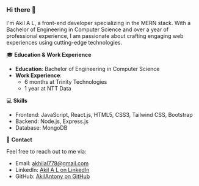 ### Hi there 👋

I'm Akil A L, a front-end developer specializing in the MERN stack. With a Bachelor of Engineering in Computer Science and over a year of professional experience, I am passionate about crafting engaging web experiences using cutting-edge technologies.

🎓 **Education & Work Experience**

- **Education**: Bachelor of Engineering in Computer Science
- **Work Experience**:
  - 6 months at Trinity Technologies
  - 1 year at NTT Data

💻 **Skills**

- Frontend: JavaScript, React.js, HTML5, CSS3, Tailwind CSS, Bootstrap
- Backend: Node.js, Express.js
- Database: MongoDB

📧 **Contact**

Feel free to reach out to me via:
- Email: [akhilal778@gmail.com](mailto:akhilal778@gmail.com)
- LinkedIn: [Akil A L on LinkedIn](https://www.linkedin.com/in/akil-al/)
- GitHub: [AkilAntony on GitHub](https://github.com/AkilAntony)
